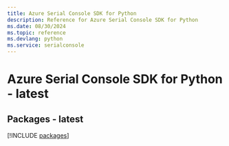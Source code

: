 ```yaml
---
title: Azure Serial Console SDK for Python
description: Reference for Azure Serial Console SDK for Python
ms.date: 08/30/2024
ms.topic: reference
ms.devlang: python
ms.service: serialconsole
---
```

# Azure Serial Console SDK for Python - latest
## Packages - latest
[!INCLUDE [packages](serial-console-index.md)]